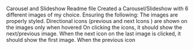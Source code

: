 Carousel and Slideshow Readme file
Created a Carousel/Slideshow with 6 different images of  my choice. Ensuring the following:
The images are properly styled.
Directional icons (previous and next Icons ) are shown on the images only when hovered
On clicking the icons, it should show the next/previous image. 
When the next icon on the last image is clicked, it should show the first image.
When the previous icon 
